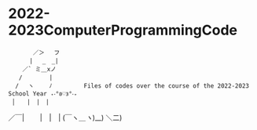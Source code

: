 # 2022-2023ComputerProgrammingCode

           ／＞　 フ
          | 　_　_| 
        ／` ミ＿xノ 
       /　　　　 |
      /　 ヽ　　 ﾉ         Files of codes over the course of the 2022-2023 School Year ₊‧°𐐪♡𐑂°‧₊
     │　　|　|　|
／￣|　　 |　|　|
(￣ヽ＿_ヽ_)__)
＼二)
